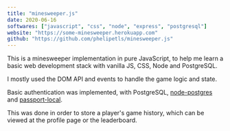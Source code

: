 ```yaml
---
title: "minesweeper.js"
date: 2020-06-16
softwares: ["javascript", "css", "node", "express", "postgresql"]
website: "https://some-minesweeper.herokuapp.com"
github: "https://github.com/phelipetls/minesweeper.js"
---
```


This is a minesweeper implementation in pure JavaScript, to help me learn a
basic web development stack with vanilla JS, CSS, Node and PostgreSQL.

I mostly used the DOM API and events to handle the game logic and state.

Basic authentication was implemented, with PostgreSQL,
[node-postgres](https://node-postgres.com/) and
[passport-local](http://www.passportjs.org/packages/passport-local/).

This was done in order to store a player's game history, which can be viewed at
the profile page or the leaderboard.

